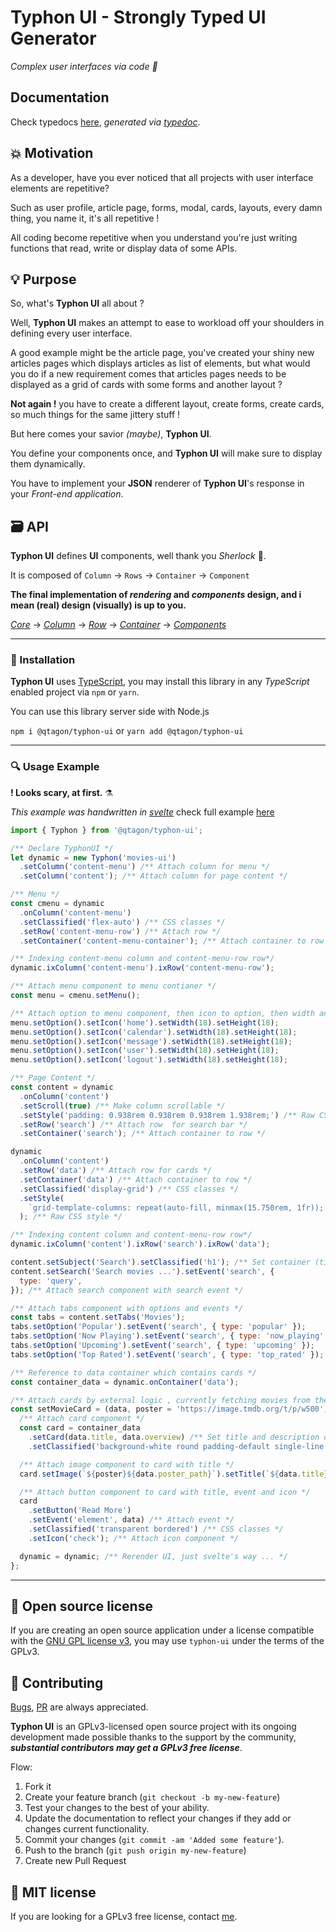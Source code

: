 # Typhon UI - Strongly Typed UI Generator

_Complex user interfaces via code 🎨_

## Documentation

Check typedocs [here](https://qtagon.github.io/typhon-ui/index.html), _generated via [typedoc](https://typedoc.org/)_.

## 💥 Motivation

As a developer, have you ever noticed that all projects with user interface elements are repetitive?

Such as user profile, article page, forms, modal, cards, layouts, every damn thing, you name it, it's all repetitive !

All coding become repetitive when you understand you're just writing functions that read, write or display data of some APIs.

## 💡 Purpose

So, what's **Typhon UI** all about ?

Well, **Typhon UI** makes an attempt to ease to workload off your shoulders in defining every user interface.

A good example might be the article page, you've created your shiny new articles pages which displays articles as list of elements, but what would you do if a new requirement comes that articles pages needs to be displayed as a grid of cards with some forms and another layout ?

**Not again !** you have to create a different layout, create forms, create cards, so much things for the same jittery stuff !

But here comes your savior _(maybe)_, **Typhon UI**.

You define your components once, and **Typhon UI** will make sure to display them dynamically.

You have to implement your **JSON** renderer of **Typhon UI**'s response in your _Front-end application_.

## 🗃️ API

**Typhon UI** defines **UI** components, well thank you _Sherlock_ 🧐.

It is composed of `Column` → `Rows` → `Container` → `Component`

**The final implementation of _rendering_ and _components_ design, and i mean (real) design (visually) is up to you.**

_[Core](https://github.com/qtagon/typhon-ui/tree/master/src/core)_ →
_[Column](https://github.com/qtagon/typhon-ui/blob/master/src/core/Column.ts)_ →
_[Row](https://github.com/qtagon/typhon-ui/blob/master/src/core/Row.ts)_ →
_[Container](https://github.com/qtagon/typhon-ui/blob/master/src/core/Container.ts)_ →
_[Components](https://github.com/qtagon/typhon-ui/tree/master/src/core/components)_

---

### 🧱 Installation

**Typhon UI** uses [TypeScript](https://www.typescriptlang.org/), you may install this library in any *TypeScript* enabled project via `npm` or `yarn`.

You can use this library server side with Node.js

`npm i @qtagon/typhon-ui` or `yarn add @qtagon/typhon-ui`

---

### 🔍️ Usage Example

**! Looks scary, at first.** ⚗️

_This example was handwritten in [svelte](https://svelte.dev/)_ check full example [here](https://github.com/qtagon/typhon-ui-svelte)

```javascript
import { Typhon } from '@qtagon/typhon-ui';

/** Declare TyphonUI */
let dynamic = new Typhon('movies-ui')
  .setColumn('content-menu') /** Attach column for menu */
  .setColumn('content'); /** Attach column for page content */

/** Menu */
const cmenu = dynamic
  .onColumn('content-menu')
  .setClassified('flex-auto') /** CSS classes */
  .setRow('content-menu-row') /** Attach row */
  .setContainer('content-menu-container'); /** Attach container to row */

/** Indexing content-menu column and content-menu-row row*/
dynamic.ixColumn('content-menu').ixRow('content-menu-row');

/** Attach menu component to menu contianer */
const menu = cmenu.setMenu();

/** Attach option to menu component, then icon to option, then width and height of icon */
menu.setOption().setIcon('home').setWidth(18).setHeight(18);
menu.setOption().setIcon('calendar').setWidth(18).setHeight(18);
menu.setOption().setIcon('message').setWidth(18).setHeight(18);
menu.setOption().setIcon('user').setWidth(18).setHeight(18);
menu.setOption().setIcon('logout').setWidth(18).setHeight(18);

/** Page Content */
const content = dynamic
  .onColumn('content')
  .setScroll(true) /** Make column scrollable */
  .setStyle('padding: 0.938rem 0.938rem 0.938rem 1.938rem;') /** Raw CSS style */
  .setRow('search') /** Attach row  for search bar */
  .setContainer('search'); /** Attach container to row */

dynamic
  .onColumn('content')
  .setRow('data') /** Attach row for cards */
  .setContainer('data') /** Attach container to row */
  .setClassified('display-grid') /** CSS classes */
  .setStyle(
    `grid-template-columns: repeat(auto-fill, minmax(15.750rem, 1fr)); grid-gap: 1.875rem;`,
  ); /** Raw CSS style */

/** Indexing content column and content-menu-row row*/
dynamic.ixColumn('content').ixRow('search').ixRow('data');

content.setSubject('Search').setClassified('h1'); /** Set container (title) */
content.setSearch('Search movies ...').setEvent('search', {
  type: 'query',
}); /** Attach search component with search event */

/** Attach tabs component with options and events */
const tabs = content.setTabs('Movies');
tabs.setOption('Popular').setEvent('search', { type: 'popular' });
tabs.setOption('Now Playing').setEvent('search', { type: 'now_playing' });
tabs.setOption('Upcoming').setEvent('search', { type: 'upcoming' });
tabs.setOption('Top Rated').setEvent('search', { type: 'top_rated' });

/** Reference to data container which contains cards */
const container_data = dynamic.onContainer('data');

/** Attach cards by external logic , currently fetching movies from themoviedb API */
const setMovieCard = (data, poster = 'https://image.tmdb.org/t/p/w500') => {
  /** Attach card component */
  const card = container_data
    .setCard(data.title, data.overview) /** Set title and description of card */
    .setClassified('background-white round padding-default single-line'); /** CSS classes */

  /** Attach image component to card with title */
  card.setImage(`${poster}${data.poster_path}`).setTitle(`${data.title} Poster`);

  /** Attach button component to card with title, event and icon */
  card
    .setButton('Read More')
    .setEvent('element', data) /** Attach event */
    .setClassified('transparent bordered') /** CSS classes */
    .setIcon('check'); /** Attach icon component */

  dynamic = dynamic; /** Rerender UI, just svelte's way ... */
};
```

---

## 📄 Open source license

If you are creating an open source application under a license compatible with the [GNU GPL license v3](https://www.gnu.org/licenses/gpl-3.0.html), you may use `typhon-ui` under the terms of the GPLv3.

## 👥 Contributing

[Bugs](https://github.com/qtagon/typhon-ui/issues?q=is%3Aopen+is%3Aissue+label%3Abug), [PR](https://github.com/qtagon/typhon-ui-svelte/pulls) are always appreciated.

**Typhon UI** is an GPLv3-licensed open source project with its ongoing development made possible thanks to the support by the community, **_substantial contributors may get a GPLv3 free license_**.

Flow:

1. Fork it
2. Create your feature branch (`git checkout -b my-new-feature`)
3. Test your changes to the best of your ability.
4. Update the documentation to reflect your changes if they add or changes current functionality.
5. Commit your changes (`git commit -am 'Added some feature'`).
6. Push to the branch (`git push origin my-new-feature`)
7. Create new Pull Request

## 📝 MIT license

If you are looking for a GPLv3 free license, contact [me](https://github.com/dorin-musteata).
